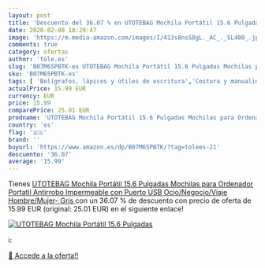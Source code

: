 ```yaml
---
layout: post
title: 'Descuento del 36.07 % en UTOTEBAG Mochila Portátil 15.6 Pulgadas '
date: 2020-02-08 18:29:47
image: 'https://m.media-amazon.com/images/I/413s8nsS8gL._AC_._SL400_.jpg'
comments: true
category: ofertas
author: 'tole.es'
slug: 'B07M65PBTK-es UTOTEBAG Mochila Portátil 15.6 Pulgadas Mochilas para...'
sku: 'B07M65PBTK-es'
tags: [ 'Bolígrafos, lápices y útiles de escritura','Costura y manualidades','Dibujo','Hogar y cocina','Lápices','Marcadores','Materiales de dibujo','Oficina y papelería','Portaminas','Rotuladores y subrayadores','Subrayadores','mochila', ]
actualPrice: 15.99 EUR
currency: EUR
price: 15.99
comparePrice: 25.01 EUR
prodname: 'UTOTEBAG Mochila Portátil 15.6 Pulgadas Mochilas para Ordenador Portatil Antirrobo Impermeable con Puerto USB Ocio/Negocio/Viaje  Hombre/Mujer- Gris '
country: 'es'
flag: '🇪🇸'
brand: ''
buyurl: 'https://www.amazon.es/dp/B07M65PBTK/?tag=tolees-21'
descuento: '36.07'
average: '15.99'
---
```


Tienes [UTOTEBAG Mochila Portátil 15.6 Pulgadas Mochilas para Ordenador Portatil Antirrobo Impermeable con Puerto USB Ocio/Negocio/Viaje  Hombre/Mujer- Gris ](https://www.amazon.es/dp/B07M65PBTK/?tag=tolees-21) con un 36.07 % de descuento con precio de oferta de 15.99 EUR (original: 25.01 EUR) en el siguiente enlace!

[![UTOTEBAG Mochila Portátil 15.6 Pulgadas ](https://m.media-amazon.com/images/I/413s8nsS8gL._AC_._SL400_.jpg)](https://www.amazon.es/dp/B07M65PBTK/?tag=tolees-21)

ℹ️:


[🛒 Accede a la oferta!!](https://www.amazon.es/dp/B07M65PBTK/?tag=tolees-21)
